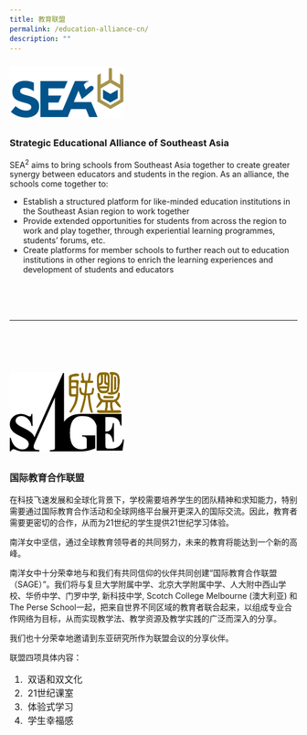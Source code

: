 ```yaml
---
title: 教育联盟
permalink: /education-alliance-cn/
description: ""
---
```

<a target="\_blank" href="https://seaseasia.home.blog/"><img style="width:200px; float: left; margin: 10px 50px 10px 0px;" src="/images/sea2_iconlogo-c.png"></a>
<br style="clear:both">
### **Strategic Educational Alliance of Southeast Asia**
SEA<sup>2</sup>&nbsp;aims to bring schools from Southeast Asia together to create greater synergy between educators and students in the region. As an alliance, the schools come together to:
<ul>
<li>Establish a structured platform for like-minded education institutions in the Southeast Asian region to work together</li>
<li>Provide extended opportunities for students from across the region to work and play together, through experiential learning programmes, students’ forums, etc.</li>
<li>Create platforms for member schools to further reach out to education institutions in other regions to enrich the learning experiences and development of students and educators</li>
</ul>   

<hr style="margin: 80px 0;">

<a target="\_blank" href="https://sagesch.org/"><img style="width:200px; float: left; margin: 10px 50px 10px 0px;" src="/images/sage-logo-png.png"></a>
<br style="clear:both">
### **国际教育合作联盟**

<p>在科技飞速发展和全球化背景下，学校需要培养学生的团队精神和求知能力，特别需要通过国际教育合作活动和全球网络平台展开更深入的国际交流。因此，教育者需要更密切的合作，从而为21世纪的学生提供21世纪学习体验。</p>
<p>南洋女中坚信，通过全球教育领导者的共同努力，未来的教育将能达到一个新的高峰。</p>
<p>南洋女中十分荣幸地与和我们有共同信仰的伙伴共同创建“国际教育合作联盟（SAGE）”。我们将与复旦大学附属中学、北京大学附属中学、人大附中西山学校、华侨中学、门罗中学, 新科技中学, Scotch College Melbourne (澳大利亚) 和 The Perse School一起，把来自世界不同区域的教育者联合起来，以组成专业合作网络为目标，从而实现教学法、教学资源及教学实践的广泛而深入的分享。</p>
<p>我们也十分荣幸地邀请到东亚研究所作为联盟会议的分享伙伴。</p>
联盟四项具体内容：
<ol style="font-size:12pt;">
	<li>&nbsp;双语和双文化 </li>
	<li>&nbsp;21世纪课室</li>
	<li>&nbsp;体验式学习</li>
	<li>&nbsp;学生幸福感</li>
</ol>